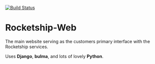 [![Build Status](https://travis-ci.com/Rocketship-Global/Rocketship-Web.svg?branch=master)](https://travis-ci.com/Rocketship-Global/Rocketship-Web)
# Rocketship-Web

The main website serving as the customers primary interface with the Rocketship services.

Uses **Django**, **bulma**, and lots of lovely **Python**.
